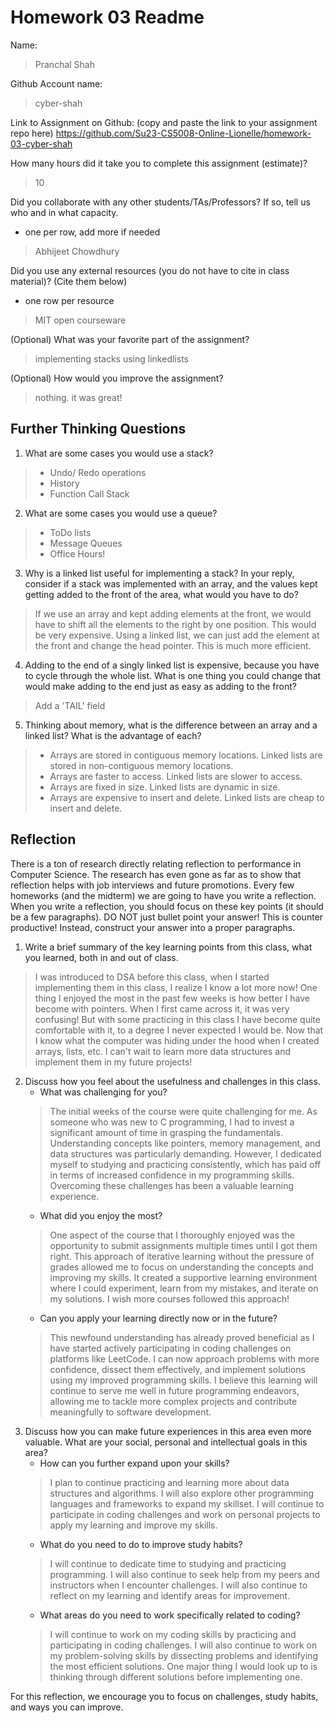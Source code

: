 # Homework 03 Readme
Name: 
> Pranchal Shah

Github Account name:
>cyber-shah

Link to Assignment on Github: (copy and paste the link to your assignment repo here)
https://github.com/Su23-CS5008-Online-Lionelle/homework-03-cyber-shah

How many hours did it take you to complete this assignment (estimate)? 
>10

Did you collaborate with any other students/TAs/Professors? If so, tell us who and in what capacity.  
- one per row, add more if needed
> Abhijeet Chowdhury


Did you use any external resources (you do not have to cite in class material)? (Cite them below)  
- one row per resource
>MIT open courseware


(Optional) What was your favorite part of the assignment? 
>implementing stacks using linkedlists

(Optional) How would you improve the assignment? 
> nothing. it was great!

## Further Thinking Questions

1. What are some cases you would use a stack?
> - Undo/ Redo operations 
> - History
> - Function Call Stack
2. What are some cases you would use a queue?
> - ToDo lists
> - Message Queues
> - Office Hours!
3. Why is a linked list useful for implementing a stack? In your reply, consider if a stack was implemented with an array, and the values kept getting added to the front of the area, what would you have to do?
> If we use an array and kept adding elements at the front, we would have to shift all the elements to the right by one position. This would be very expensive. Using a linked list, we can just add the element at the front and change the head pointer. This is much more efficient. 
4. Adding to the end of a singly linked list is expensive, because you have to cycle through the whole list. What is one thing you could change that would make adding to the end just as easy as adding to the front?
> Add a 'TAIL' field
5. Thinking about memory, what is the difference between an array and a linked list? What is the advantage of each?
> - Arrays are stored in contiguous memory locations. Linked lists are stored in non-contiguous memory locations.
> - Arrays are faster to access. Linked lists are slower to access.
> - Arrays are fixed in size. Linked lists are dynamic in size.
> - Arrays are expensive to insert and delete. Linked lists are cheap to insert and delete.



## Reflection

There is a ton of research directly relating reflection to performance in Computer Science. The research has even gone as far as to show that reflection helps with job interviews and future promotions. Every few homeworks (and the midterm) we are going to have you write a reflection. When you write a reflection, you should focus on these key points (it should be a few paragraphs). DO NOT just bullet point your answer! This is counter productive! Instead, construct your answer into a proper paragraphs. 

1. Write a brief summary of the key learning points from this class, what you learned, both in and out of class.
> I was introduced to DSA before this class, when I started implementing them in this class, I realize I know a lot more now!
One thing I enjoyed the most in the past few weeks is how better I have become with pointers. When I first came across it, it was very confusing! 
But with some practicing in this class I have become quite comfortable with it, to a degree I never expected I would be. 
Now that I know what the computer was hiding under the hood when I created arrays, lists, etc. I can't wait to learn more data structures and implement them in my future projects!
2. Discuss how you feel about the usefulness and challenges in this class.
   * What was challenging for you?
   > The initial weeks of the course were quite challenging for me. As someone who was new to C programming, I had to invest a significant amount of time in grasping the fundamentals. Understanding concepts like pointers, memory management, and data structures was particularly demanding. However, I dedicated myself to studying and practicing consistently, which has paid off in terms of increased confidence in my programming skills. Overcoming these challenges has been a valuable learning experience.
   * What did you enjoy the most?
   > One aspect of the course that I thoroughly enjoyed was the opportunity to submit assignments multiple times until I got them right. This approach of iterative learning without the pressure of grades allowed me to focus on understanding the concepts and improving my skills. It created a supportive learning environment where I could experiment, learn from my mistakes, and iterate on my solutions. I wish more courses followed this approach!
   * Can you apply your learning directly now or in the future?
   > This newfound understanding has already proved beneficial as I have started actively participating in coding challenges on platforms like LeetCode. I can now approach problems with more confidence, dissect them effectively, and implement solutions using my improved programming skills. I believe this learning will continue to serve me well in future programming endeavors, allowing me to tackle more complex projects and contribute meaningfully to software development.
3. Discuss how you can make future experiences in this area even more valuable. What are your social, personal and intellectual goals in this area?
   * How can you further expand upon your skills?
   > I plan to continue practicing and learning more about data structures and algorithms. I will also explore other programming languages and frameworks to expand my skillset. I will continue to participate in coding challenges and work on personal projects to apply my learning and improve my skills.
   * What do you need to do to improve study habits?
   > I will continue to dedicate time to studying and practicing programming. I will also continue to seek help from my peers and instructors when I encounter challenges. I will also continue to reflect on my learning and identify areas for improvement.
   * What areas do you need to work specifically related to coding?
   > I will continue to work on my coding skills by practicing and participating in coding challenges. I will also continue to work on my problem-solving skills by dissecting problems and identifying the most efficient solutions. One major thing I would look up to is thinking through different solutions before implementing one.

For this reflection, we encourage you to focus on challenges, study habits, and ways you can improve. 